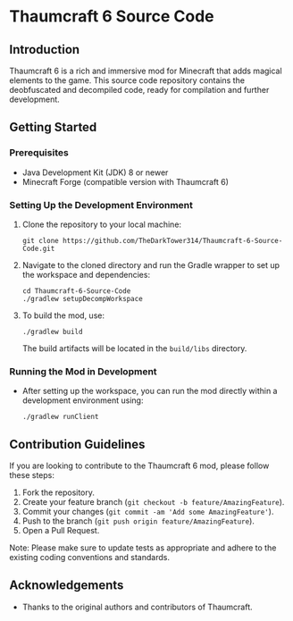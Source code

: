 
# Thaumcraft 6 Source Code

## Introduction
Thaumcraft 6 is a rich and immersive mod for Minecraft that adds magical elements to the game. This source code repository contains the deobfuscated and decompiled code, ready for compilation and further development.

## Getting Started

### Prerequisites
- Java Development Kit (JDK) 8 or newer
- Minecraft Forge (compatible version with Thaumcraft 6)

### Setting Up the Development Environment
1. Clone the repository to your local machine:
   ```
   git clone https://github.com/TheDarkTower314/Thaumcraft-6-Source-Code.git
   ```
2. Navigate to the cloned directory and run the Gradle wrapper to set up the workspace and dependencies:
   ```
   cd Thaumcraft-6-Source-Code
   ./gradlew setupDecompWorkspace
   ```
3. To build the mod, use:
   ```
   ./gradlew build
   ```
   The build artifacts will be located in the `build/libs` directory.

### Running the Mod in Development
- After setting up the workspace, you can run the mod directly within a development environment using:
  ```
  ./gradlew runClient
  ```

## Contribution Guidelines
If you are looking to contribute to the Thaumcraft 6 mod, please follow these steps:
1. Fork the repository.
2. Create your feature branch (`git checkout -b feature/AmazingFeature`).
3. Commit your changes (`git commit -am 'Add some AmazingFeature'`).
4. Push to the branch (`git push origin feature/AmazingFeature`).
5. Open a Pull Request.

Note: Please make sure to update tests as appropriate and adhere to the existing coding conventions and standards.


## Acknowledgements
- Thanks to the original authors and contributors of Thaumcraft.


